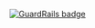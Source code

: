 
[![GuardRails badge](https://badges.production.guardrails.io/shtakai/gridsystem.svg)](https://www.guardrails.io)
